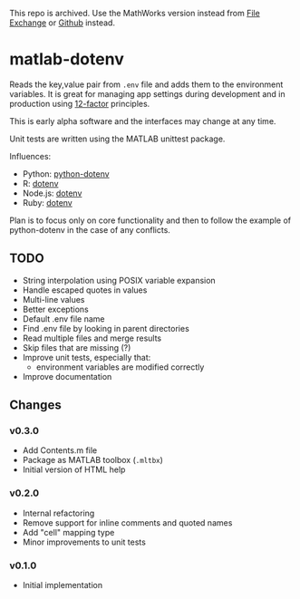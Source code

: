This repo is archived. Use the MathWorks version instead from
[File Exchange][tmw-fex] or [Github][tmw-gh] instead.

[tmw-fex]: https://uk.mathworks.com/matlabcentral/fileexchange/73988-dotenv-for-matlab
[tmw-gh]: https://github.com/mathworks/dotenv-for-MATLAB

# matlab-dotenv

Reads the key,value pair from `.env` file and adds them to the environment
variables. It is great for managing app settings during development and
in production using [12-factor](http://12factor.net/) principles.

This is early alpha software and the interfaces may change at any time.

Unit tests are written using the MATLAB unittest package.

Influences:

* Python: [python-dotenv](https://github.com/theskumar/python-dotenv)
* R: [dotenv](https://github.com/gaborcsardi/dotenv)
* Node.js: [dotenv](https://github.com/motdotla/dotenv)
* Ruby: [dotenv](https://github.com/bkeepers/dotenv)

Plan is to focus only on core functionality and then to follow the example
of python-dotenv in the case of any conflicts.

## TODO

* String interpolation using POSIX variable expansion
* Handle escaped quotes in values
* Multi-line values
* Better exceptions
* Default .env file name
* Find .env file by looking in parent directories
* Read multiple files and merge results
* Skip files that are missing (?)
* Improve unit tests, especially that:
    * environment variables are modified correctly
* Improve documentation

## Changes

### v0.3.0

* Add Contents.m file
* Package as MATLAB toolbox (`.mltbx`)
* Initial version of HTML help

### v0.2.0

* Internal refactoring
* Remove support for inline comments and quoted names
* Add "cell" mapping type
* Minor improvements to unit tests

### v0.1.0

* Initial implementation
